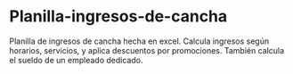 # Planilla-ingresos-de-cancha
Planilla de ingresos de cancha hecha en excel. Calcula ingresos según horarios, servicios, y aplica descuentos por promociones. También calcula el sueldo de un empleado dedicado.
